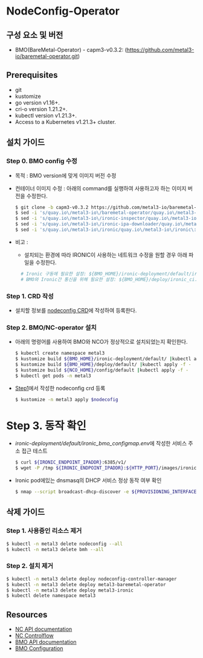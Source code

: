 # NodeConfig-Operator
## 구성 요소 및 버전
* BMO(BareMetal-Operator) - capm3-v0.3.2: (https://github.com/metal3-io/baremetal-operator.git)

## Prerequisites
* git
* kustomize
* go version v1.16+.
* cri-o version 1.21.2+.
* kubectl version v1.21.3+.
* Access to a Kubernetes v1.21.3+ cluster.

## 설치 가이드
### Step 0. BMO config 수정
* 목적 : BMO version에 맞게 이미지 버전 수정
* 컨테이너 이미지 수정 : 아래의 command를 실행하여 사용하고자 하는 이미지 버전을 수정한다.
    ```bash
    $ git clone -b capm3-v0.3.2 https://github.com/metal3-io/baremetal-operator.git && BMO_HOME=$PWD/baremetal-operator
    $ sed -i 's/quay.io\/metal3-io\/baremetal-operator/quay.io\/metal3-io\/baremetal-operator\:capm3-v0.3.2/' ${BMO_HOME}/deploy/operator/bmo.yaml
    $ sed -i 's/quay.io\/metal3-io\/ironic-inspector/quay.io\/metal3-io\/ironic-inspector\:capm3-v0.3.2/' ${BMO_HOME}/ironic-deployment/ironic/ironic.yaml
    $ sed -i 's/quay.io\/metal3-io\/ironic-ipa-downloader/quay.io\/metal3-io\/ironic-ipa-downloader\:capm3-v0.3.2/' ${BMO_HOME}/ironic-deployment/ironic/ironic.yaml
    $ sed -i 's/quay.io\/metal3-io\/ironic/quay.io\/metal3-io\/ironic\:capm3-v0.3.2/' ${BMO_HOME}/ironic-deployment/ironic/ironic.yaml
    ```
    
* 비고 :
    * 설치되는 환경에 따라 IRONIC이 사용하는 네트워크 수정을 원할 경우 아래 파일을 수정한다.
  ```bash
	# Ironic 구동에 필요한 설정: ${BMO_HOME}/ironic-deployment/default/ironic_bmo_configmap.env
	# BMO와 Ironic간 통신을 위해 필요한 설정: ${BMO_HOME}/deploy/ironic_ci.env
  ```
  
### Step 1. CRD 작성
* 설치할 정보를 [nodeconfig CRD](https://github.com/tmax-cloud/nodeconfig-operator/blob/master/docs/api.md)에 작성하여 등록한다.


### Step 2. BMO/NC-operator 설치
* 아래의 명령어를 사용하여 BMO와 NCO가 정상적으로 설치되었는지 확인한다.
  ```bash
  $ kubectl create namespace metal3
  $ kustomize build ${BMO_HOME}/ironic-deployment/default/ |kubectl apply -f -
  $ kustomize build ${BMO_HOME}/deploy/default/ |kubectl apply -f -
  $ kustomize build ${NCO_HOME}/config/default |kubectl apply -f -
  $ kubectl get pods -n metal3
  ```
* [Step1](https://github.com/tmax-cloud/nodeconfig-operator#step-1-crd-작성)에서 작성한 nodeconfig crd 등록
  ```bash
  $ kustomize -n metal3 apply $nodecofig
  ```
  
##
# Step 3. 동작 확인
* *ironic-deployment/default/ironic_bmo_configmap.env*에 작성한 서비스 주소 접근 테스트
  ```bash
  $ curl ${IRONIC_ENDPOINT_IPADDR}:6385/v1/
  $ wget -P /tmp ${IRONIC_ENDPOINT_IPADDR}:${HTTP_PORT}/images/ironic-python-agent.initramfs
  ```
* Ironic pod에있는 dnsmasq의 DHCP 서비스 정상 동작 여부 확인
  ```bash
  $ nmap --script broadcast-dhcp-discover -e ${PROVISIONING_INTERFACE}
  ```

## 삭제 가이드
### Step 1. 사용중인 리소스 제거
  ```bash
  $ kubectl -n metal3 delete nodeconfig --all
  $ kubectl -n metal3 delete bmh --all
  ```
### Step 2. 설치 제거
  ```bash
  $ kubectl -n metal3 delete deploy nodeconfig-controller-manager
  $ kubectl -n metal3 delete deploy metal3-baremetal-operator
  $ kubectl -n metal3 delete deploy metal3-ironic
  $ kubectl delete namespace metal3
  ```

## Resources
* [NC API documentation](docs/api.md)
* [NC Controlflow](docs/nodeconfig-controlflow.md)
* [BMO API documentation](https://github.com/metal3-io/baremetal-operator/blob/capm3-v0.3.2/docs/api.md)
* [BMO Configuration](https://github.com/metal3-io/baremetal-operator/blob/capm3-v0.3.2/docs/configuration.md)
